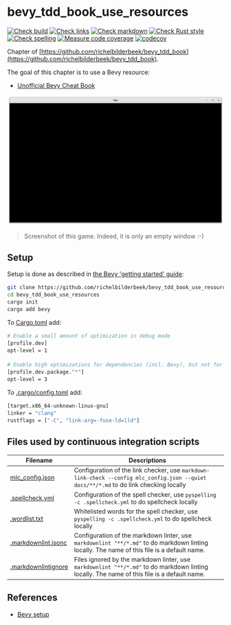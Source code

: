 # bevy_tdd_book_use_resources

[![Check build](https://github.com/richelbilderbeek/bevy_tdd_book_use_resources/actions/workflows/check_build.yaml/badge.svg?branch=master)](https://github.com/richelbilderbeek/bevy_tdd_book_use_resources/actions/workflows/check_build.yaml)
[![Check links](https://github.com/richelbilderbeek/bevy_tdd_book_use_resources/actions/workflows/check_links.yaml/badge.svg?branch=master)](https://github.com/richelbilderbeek/bevy_tdd_book_use_resources/actions/workflows/check_links.yaml)
[![Check markdown](https://github.com/richelbilderbeek/bevy_tdd_book_use_resources/actions/workflows/check_markdown.yaml/badge.svg?branch=master)](https://github.com/richelbilderbeek/bevy_tdd_book_use_resources/actions/workflows/check_markdown.yaml)
[![Check Rust style](https://github.com/richelbilderbeek/bevy_tdd_book_use_resources/actions/workflows/check_rust_style.yaml/badge.svg?branch=master)](https://github.com/richelbilderbeek/bevy_tdd_book_use_resources/actions/workflows/check_rust_style.yaml)
[![Check spelling](https://github.com/richelbilderbeek/bevy_tdd_book_use_resources/actions/workflows/check_spelling.yaml/badge.svg?branch=master)](https://github.com/richelbilderbeek/bevy_tdd_book_use_resources/actions/workflows/check_spelling.yaml)
[![Measure code coverage](https://github.com/richelbilderbeek/bevy_tdd_book_use_resources/actions/workflows/measure_codecov.yaml/badge.svg?branch=master)](https://github.com/richelbilderbeek/bevy_tdd_book_use_resources/actions/workflows/measure_codecov.yaml)
[![codecov](https://codecov.io/gh/richelbilderbeek/bevy_tdd_book_use_resources/graph/badge.svg?token=XAVFZYDQKZ)](https://codecov.io/gh/richelbilderbeek/bevy_tdd_book_use_resources)

Chapter of [https://github.com/richelbilderbeek/bevy_tdd_book](https://github.com/richelbilderbeek/bevy_tdd_book).

The goal of this chapter is to use a Bevy resource:

- [Unofficial Bevy Cheat Book](https://bevy-cheatbook.github.io/programming/res.html)

![Screenshot of this game](use_resources.png)

> Screenshot of this game. Indeed, it is only an empty window :-)

## Setup

Setup is done as described in [the Bevy 'getting started' guide](https://bevyengine.org/learn/quick-start/getting-started/setup/):

```bash
git clone https://github.com/richelbilderbeek/bevy_tdd_book_use_resources
cd bevy_tdd_book_use_resources
cargo init
cargo add bevy
```

To [Cargo.toml](Cargo.toml) add:

```bash
# Enable a small amount of optimization in debug mode
[profile.dev]
opt-level = 1

# Enable high optimizations for dependencies (incl. Bevy), but not for our code:
[profile.dev.package."*"]
opt-level = 3
```

To [.cargo/config.toml](.cargo/config.toml) add:

```bash
[target.x86_64-unknown-linux-gnu]
linker = "clang"
rustflags = ["-C", "link-arg=-fuse-ld=lld"]
```

## Files used by continuous integration scripts

Filename                                  |Descriptions
------------------------------------------|--------------------------------------------------------------------------------------------------------------------------------------
[mlc_config.json](mlc_config.json)        |Configuration of the link checker, use `markdown-link-check --config mlc_config.json --quiet docs/**/*.md` to do link checking locally
[.spellcheck.yml](.spellcheck.yml)        |Configuration of the spell checker, use `pyspelling -c .spellcheck.yml` to do spellcheck locally
[.wordlist.txt](.wordlist.txt)            |Whitelisted words for the spell checker, use `pyspelling -c .spellcheck.yml` to do spellcheck locally
[.markdownlint.jsonc](.markdownlint.jsonc)|Configuration of the markdown linter, use `markdownlint "**/*.md"` to do markdown linting locally. The name of this file is a default name.
[.markdownlintignore](.markdownlintignore)|Files ignored by the markdown linter, use `markdownlint "**/*.md"` to do markdown linting locally. The name of this file is a default name.

## References

- [Bevy setup](https://bevyengine.org/learn/quick-start/getting-started/setup/)
